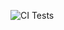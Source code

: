 ![CI Tests](https://github.com/aKunnen88/ses-opdrachten-deel-1-2425-aKunnen88/actions/workflows/ci.yml/badge.svg)
